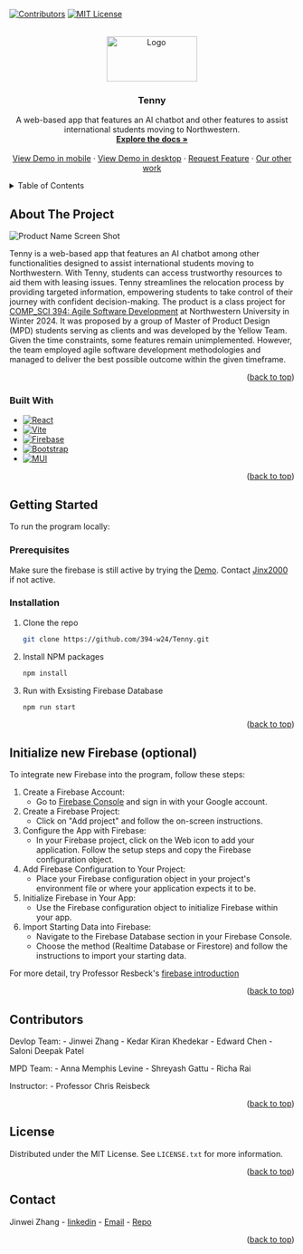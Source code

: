 <!-- Improved compatibility of back to top link: See: https://github.com/othneildrew/Best-README-Template/pull/73 -->
<a name="readme-top"></a>
<!--
*** Thanks for checking out the Best-README-Template. If you have a suggestion
*** that would make this better, please fork the repo and create a pull request
*** or simply open an issue with the tag "enhancement".
*** Don't forget to give the project a star!
*** Thanks again! Now go create something AMAZING! :D
-->



<!-- PROJECT SHIELDS -->
<!--
*** I'm using markdown "reference style" links for readability.
*** Reference links are enclosed in brackets [ ] instead of parentheses ( ).
*** See the bottom of this document for the declaration of the reference variables
*** for contributors-url, forks-url, etc. This is an optional, concise syntax you may use.
*** https://www.markdownguide.org/basic-syntax/#reference-style-links
-->
[![Contributors][contributors-shield]](https://github.com/Jinx2000)
[![MIT License][license-shield]](https://github.com/394-w24/Tenny/edit/main/LICENSE)



<!-- PROJECT LOGO -->
<br />
<div align="center">
  <a href="https://github.com/github_username/repo_name">
    <img src="https://firebasestorage.googleapis.com/v0/b/ezapartments-a35e6.appspot.com/o/Tenny.png?alt=media&token=6fb4668f-d562-498b-a6f0-61069c3acb34" alt="Logo" width="160" height="80">
  </a>

<h3 align="center">Tenny</h3>

  <p align="center">
    A web-based app that features an AI chatbot and other features to assist international students moving to Northwestern.
    <br />
    <a href="https://github.com/394-w24/Tenny/edit/main/README.md"><strong>Explore the docs »</strong></a>
    <br />
    <br />
    <a href="http://www.responsinator.com/?url=tenny-app.web.app">View Demo in mobile</a>
    ·
    <a href="tenny-app.web.app">View Demo in desktop</a>
    ·
    <a href="https://github.com/394-w24/Tenny/issues">Request Feature</a>
    ·
    <a href="https://github.com/394-w24/MemoryTrails">Our other work</a>

  </p>
</div>



<!-- TABLE OF CONTENTS -->
<details>
  <summary>Table of Contents</summary>
  <ol>
    <li>
      <a href="#about-the-project">About The Project</a>
      <ul>
        <li><a href="#built-with">Built With</a></li>
      </ul>
    </li>
    <li>
      <a href="#getting-started">Getting Started</a>
      <ul>
        <li><a href="#prerequisites">Prerequisites</a></li>
        <li><a href="#installation">Installation</a></li>
      </ul>
    </li>
    <li><a href="#usage">Usage</a></li>
    <li><a href="#roadmap">Roadmap</a></li>
    <li><a href="#contributing">Contributing</a></li>
    <li><a href="#license">License</a></li>
    <li><a href="#contact">Contact</a></li>
    <li><a href="#acknowledgments">Acknowledgments</a></li>
  </ol>
</details>



<!-- ABOUT THE PROJECT -->
## About The Project

![Product Name Screen Shot](https://firebasestorage.googleapis.com/v0/b/ezapartments-a35e6.appspot.com/o/Screenshot%202024-03-12%20at%2005.01.50.png?alt=media&token=e0e7f193-e39f-4fc9-aef7-d9780beb926c "Product Name Screen Shot")


Tenny is a web-based app that features an AI chatbot among other functionalities designed to assist international students moving to Northwestern. With Tenny, students can access trustworthy resources to aid them with leasing issues. Tenny streamlines the relocation process by providing targeted information, empowering students to take control of their journey with confident decision-making.
The product is a class project for [COMP_SCI 394: Agile Software Development](https://www.mccormick.northwestern.edu/computer-science/academics/courses/descriptions/394.html) at Northwestern University in Winter 2024. It was proposed by a group of Master of Product Design (MPD) students serving as clients and was developed by the Yellow Team. Given the time constraints, some features remain unimplemented. However, the team employed agile software development methodologies and managed to deliver the best possible outcome within the given timeframe.

<p align="right">(<a href="#readme-top">back to top</a>)</p>



### Built With

* [![React][React.js]][React-url]
* [![Vite](https://img.shields.io/badge/Vite-%23646CFF.svg?style=flat-square&logo=vite&logoColor=white)](https://vitejs.dev/)
* [![Firebase](https://img.shields.io/badge/Firebase-%23039BE5.svg?style=flat-square&logo=firebase)](https://firebase.google.com/docs/firestore)
* [![Bootstrap][Bootstrap.com]][Bootstrap-url]
* [![MUI](https://img.shields.io/badge/MUI-%230081CB.svg?style=flat-square&logo=mui&logoColor=white)](https://mui.com/)

<p align="right">(<a href="#readme-top">back to top</a>)</p>



<!-- GETTING STARTED -->
## Getting Started

To run the program locally:

### Prerequisites

Make sure the firebase is still active by trying the [Demo](https://tenny-app.web.app/). Contact [Jinx2000](jinwei.okay@gmail.com) if not active.

### Installation

1. Clone the repo
   ```sh
   git clone https://github.com/394-w24/Tenny.git
   ```
2. Install NPM packages
   ```sh
   npm install
   ```
3. Run with Exsisting Firebase Database
   ```sh
   npm run start
   ```

<p align="right">(<a href="#readme-top">back to top</a>)</p>



<!-- USAGE EXAMPLES -->
## Initialize new Firebase (optional)

To integrate new Firebase into the program, follow these steps:

1. Create a Firebase Account:
   - Go to [Firebase Console](https://console.firebase.google.com) and sign in with your Google account.
2. Create a Firebase Project:
   - Click on "Add project" and follow the on-screen instructions.
3. Configure the App with Firebase:
   - In your Firebase project, click on the Web icon to add your application. Follow the setup steps and copy the Firebase configuration object.
4. Add Firebase Configuration to Your Project:
   - Place your Firebase configuration object in your project's environment file or where your application expects it to be.
5. Initialize Firebase in Your App:
   - Use the Firebase configuration object to initialize Firebase within your app.
6. Import Starting Data into Firebase:
   - Navigate to the Firebase Database section in your Firebase Console.
   - Choose the method (Realtime Database or Firestore) and follow the instructions to import your starting data.

For more detail, try Professor Resbeck's [firebase introduction](https://courses.cs.northwestern.edu/394/guides/firebase-notes.php)

<p align="right">(<a href="#readme-top">back to top</a>)</p>

<!-- CONTRIBUTING -->
## Contributors

Devlop Team:
    - Jinwei Zhang
    - Kedar Kiran Khedekar
    - Edward Chen
    - Saloni Deepak Patel

MPD Team:
    - Anna Memphis Levine
    - Shreyash Gattu
    - Richa Rai

Instructor:
    - Professor Chris Reisbeck

<p align="right">(<a href="#readme-top">back to top</a>)</p>



<!-- LICENSE -->
## License

Distributed under the MIT License. See `LICENSE.txt` for more information.

<p align="right">(<a href="#readme-top">back to top</a>)</p>



<!-- CONTACT -->
## Contact

Jinwei Zhang - [linkedin](https://www.linkedin.com/in/jinwei-zhang-zhan7075/) - [Email](jinweizhang2025@u.northwestern.edu) - [Repo](https://github.com/Jinx2000)

<p align="right">(<a href="#readme-top">back to top</a>)</p>




<!-- MARKDOWN LINKS & IMAGES -->
<!-- https://www.markdownguide.org/basic-syntax/#reference-style-links -->
[contributors-shield]: https://img.shields.io/badge/Contributor-jinx2000-blue
[contributors-url]: https://github.com/github_username/repo_name/graphs/contributors
[forks-shield]: https://img.shields.io/github/forks/github_username/repo_name.svg?style=for-the-badge
[forks-url]: https://github.com/github_username/repo_name/network/members
[stars-shield]: https://img.shields.io/github/stars/github_username/repo_name.svg?style=for-the-badge
[stars-url]: https://github.com/github_username/repo_name/stargazers
[issues-shield]: https://img.shields.io/github/issues/github_username/repo_name.svg?style=for-the-badge
[issues-url]: https://github.com/github_username/repo_name/issues
[license-shield]: https://img.shields.io/badge/License-MIT-blue
[license-url]: https://github.com/github_username/repo_name/blob/master/LICENSE.txt
[linkedin-shield]: https://img.shields.io/badge/-LinkedIn-black.svg?style=for-the-badge&logo=linkedin&colorB=555
[linkedin-url]: https://linkedin.com/in/linkedin_username
[product-screenshot]: images/screenshot.png
[Next.js]: https://img.shields.io/badge/next.js-000000?style=for-the-badge&logo=nextdotjs&logoColor=white
[Next-url]: https://nextjs.org/
[React.js]: https://img.shields.io/badge/React-20232A?style=for-the-badge&logo=react&logoColor=61DAFB
[React-url]: https://reactjs.org/
[Vue.js]: https://img.shields.io/badge/Vue.js-35495E?style=for-the-badge&logo=vuedotjs&logoColor=4FC08D
[Vue-url]: https://vuejs.org/
[Angular.io]: https://img.shields.io/badge/Angular-DD0031?style=for-the-badge&logo=angular&logoColor=white
[Angular-url]: https://angular.io/
[Svelte.dev]: https://img.shields.io/badge/Svelte-4A4A55?style=for-the-badge&logo=svelte&logoColor=FF3E00
[Svelte-url]: https://svelte.dev/
[Laravel.com]: https://img.shields.io/badge/Laravel-FF2D20?style=for-the-badge&logo=laravel&logoColor=white
[Laravel-url]: https://laravel.com
[Bootstrap.com]: https://img.shields.io/badge/Bootstrap-563D7C?style=for-the-badge&logo=bootstrap&logoColor=white
[Bootstrap-url]: https://getbootstrap.com
[JQuery.com]: https://img.shields.io/badge/jQuery-0769AD?style=for-the-badge&logo=jquery&logoColor=white
[JQuery-url]: https://jquery.com 
